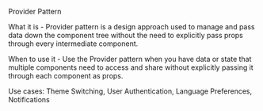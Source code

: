Provider Pattern

What it is - Provider pattern is a design approach used to manage and pass data down the component tree without the need to explicitly pass props through every intermediate component. 

When to use it - Use the Provider pattern when you have data or state that multiple components need to access and share without explicitly passing it through each component as props.

Use cases: Theme Switching, User Authentication, Language Preferences, Notifications